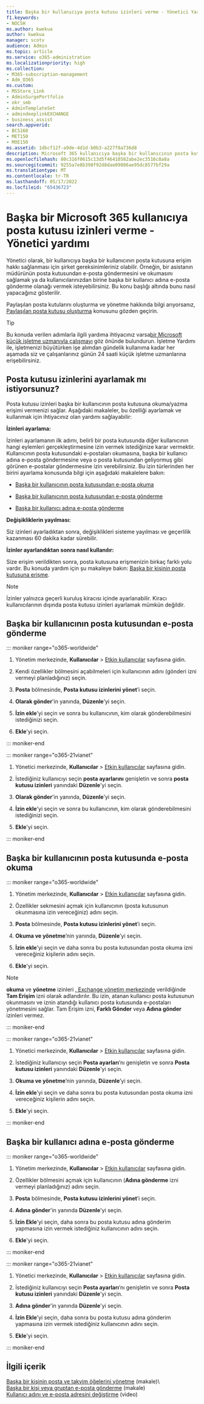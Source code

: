 ```yaml
---
title: Başka bir kullanıcıya posta kutusu izinleri verme - Yönetici Yardımı
f1.keywords:
- NOCSH
ms.author: kwekua
author: kwekua
manager: scotv
audience: Admin
ms.topic: article
ms.service: o365-administration
ms.localizationpriority: high
ms.collection:
- M365-subscription-management
- Adm_O365
ms.custom:
- MSStore_Link
- AdminSurgePortfolio
- okr_smb
- AdminTemplateSet
- admindeeplinkEXCHANGE
- business_assist
search.appverid:
- BCS160
- MET150
- MOE150
ms.assetid: 1dbcf12f-a9de-4d1d-b0b3-a227f8a736d8
description: Microsoft 365 kullanıcıya başka bir kullanıcının posta kutusuna erişme hakkı verin. Bu, kullanıcının diğer kullanıcının posta kutusundan e-posta okumasına ve göndermesine olanak tanır.
ms.openlocfilehash: 80c316f0615c13d5f46410582abe2ec3516c8a8a
ms.sourcegitcommit: 9255a7e8b398f92d8dae09886ae95dc8577bf29a
ms.translationtype: MT
ms.contentlocale: tr-TR
ms.lasthandoff: 05/17/2022
ms.locfileid: "65436723"
---
```

# <a name="give-mailbox-permissions-to-another-microsoft-365-user---admin-help"></a>Başka bir Microsoft 365 kullanıcıya posta kutusu izinleri verme - Yönetici yardımı

Yönetici olarak, bir kullanıcıya başka bir kullanıcının posta kutusuna erişim hakkı sağlanması için şirket gereksinimleriniz olabilir. Örneğin, bir asistanın müdürünün posta kutusundan e-posta göndermesini ve okumasını sağlamak ya da kullanıcılarınızdan birine başka bir kullanıcı adına e-posta gönderme olanağı vermek isteyebilirsiniz. Bu konu başlığı altında bunu nasıl yapacağınız gösterilir.
  
Paylaşılan posta kutularını oluşturma ve yönetme hakkında bilgi arıyorsanız, [Paylaşılan posta kutusu oluşturma](../email/create-a-shared-mailbox.md) konusunu gözden geçirin.

> [!TIP]
> Bu konuda verilen adımlarla ilgili yardıma ihtiyacınız varsa[bir Microsoft küçük işletme uzmanıyla çalışmayı](https://go.microsoft.com/fwlink/?linkid=2186871) göz önünde bulundurun. İşletme Yardımı ile, işletmenizi büyütürken işe alımdan gündelik kullanıma kadar her aşamada siz ve çalışanlarınız günün 24 saati küçük işletme uzmanlarına erişebilirsiniz.
    
## <a name="looking-to-set-up-mailbox-permissions"></a>Posta kutusu izinlerini ayarlamak mı istiyorsunuz?

Posta kutusu izinleri başka bir kullanıcının posta kutusuna okuma/yazma erişimi vermenizi sağlar. Aşağıdaki makaleler, bu özelliği ayarlamak ve kullanmak için ihtiyacınız olan yardımı sağlayabilir:
  
 **İzinleri ayarlama:**
  
İzinleri ayarlamanın ilk adımı, belirli bir posta kutusunda diğer kullanıcının hangi eylemleri gerçekleştirmesine izin vermek istediğinize karar vermektir. Kullanıcının posta kutusundaki e-postaları okumasına, başka bir kullanıcı adına e-posta göndermesine veya o posta kutusundan geliyormuş gibi görünen e-postalar göndermesine izin verebilirsiniz. Bu izin türlerinden her birini ayarlama konusunda bilgi için aşağıdaki makalelere bakın:
  
- [Başka bir kullanıcının posta kutusundan e-posta okuma](give-mailbox-permissions-to-another-user.md#read-email-in-another-users-mailbox)
    
- [Başka bir kullanıcının posta kutusundan e-posta gönderme](give-mailbox-permissions-to-another-user.md#send-email-from-another-users-mailbox)

- [Başka bir kullanıcı adına e-posta gönderme](give-mailbox-permissions-to-another-user.md#send-email-on-behalf-of-another-user)
    
 **Değişikliklerin yayılması:**
  
Siz izinleri ayarladıktan sonra, değişiklikleri sisteme yayılması ve geçerlilik kazanması 60 dakika kadar sürebilir.
  
 **İzinler ayarlandıktan sonra nasıl kullanılır:**
  
Size erişim verildikten sonra, posta kutusuna erişmenizin birkaç farklı yolu vardır. Bu konuda yardım için şu makaleye bakın: [Başka bir kişinin posta kutusuna erişme](https://support.microsoft.com/office/A909AD30-E413-40B5-A487-0EA70B763081).

> [!NOTE]
> İzinler yalnızca geçerli kuruluş kiracısı içinde ayarlanabilir. Kiracı kullanıcılarının dışında posta kutusu izinleri ayarlamak mümkün değildir.
  
## <a name="send-email-from-another-users-mailbox"></a>Başka bir kullanıcının posta kutusundan e-posta gönderme

::: moniker range="o365-worldwide"

1. Yönetim merkezinde, **Kullanıcılar** \> <a href="https://go.microsoft.com/fwlink/p/?linkid=834822" target="_blank">Etkin kullanıcılar</a> sayfasına gidin.  
    
2. Kendi özellikler bölmesini açabilmeleri için kullanıcının adını (gönderi izni vermeyi planladığınız) seçin.
    
3. **Posta** bölmesinde, **Posta kutusu izinlerini yönet**’i seçin.

4. **Olarak gönder**'in yanında, **Düzenle**’yi seçin. 

5. **İzin ekle**’yi seçin ve sonra bu kullanıcının, kim olarak gönderebilmesini istediğinizi seçin. 
    
6. **Ekle**'yi seçin.
 
::: moniker-end

::: moniker range="o365-21vianet"

1. Yönetici merkezinde, **Kullanıcılar** \> <a href="https://go.microsoft.com/fwlink/p/?linkid=850628" target="_blank">Etkin kullanıcılar</a> sayfasına gidin. 

2. İstediğiniz kullanıcıyı seçin **posta ayarlarını** genişletin ve sonra **posta kutusu izinleri** yanındaki **Düzenle**'yi seçin.

3. **Olarak gönder**'in yanında, **Düzenle**’yi seçin. 

4. **İzin ekle**’yi seçin ve sonra bu kullanıcının, kim olarak gönderebilmesini istediğinizi seçin. 
    
5. **Ekle**'yi seçin.

::: moniker-end
  
## <a name="read-email-in-another-users-mailbox"></a>Başka bir kullanıcının posta kutusunda e-posta okuma

::: moniker range="o365-worldwide"

1. Yönetim merkezinde, **Kullanıcılar** \> <a href="https://go.microsoft.com/fwlink/p/?linkid=834822" target="_blank">Etkin kullanıcılar</a> sayfasına gidin.  
    
2. Özellikler sekmesini açmak için kullanıcının (posta kutusunun okunmasına izin vereceğiniz) adını seçin.
    
3. **Posta** bölmesinde, **Posta kutusu izinlerini yönet**’i seçin.
    
4. **Okuma ve yönetme**’nin yanında, **Düzenle**’yi seçin. 
    
5. **İzin ekle**’yi seçin ve daha sonra bu posta kutusundan posta okuma izni vereceğiniz kişilerin adını seçin.

6. **Ekle**'yi seçin.


> [!NOTE]
> **okuma** ve **yönetme** izinleri <a href="https://go.microsoft.com/fwlink/p/?linkid=2059104" target="_blank">, Exchange yönetim merkezinde</a> verildiğinde **Tam Erişim** izni olarak adlandırılır. Bu izin, atanan kullanıcı posta kutusunun okunmasını ve iznin atandığı kullanıcı posta kutusunda e-postaları yönetmesini sağlar. Tam Erişim izni, **Farklı Gönder** veya **Adına gönder**  izinleri vermez.

::: moniker-end

::: moniker range="o365-21vianet"

1. Yönetici merkezinde, **Kullanıcılar** \> <a href="https://go.microsoft.com/fwlink/p/?linkid=850628" target="_blank">Etkin kullanıcılar</a> sayfasına gidin. 
  
2. İstediğiniz kullanıcıyı seçin **Posta ayarları**’nı genişletin ve sonra **Posta kutusu izinleri** yanındaki **Düzenle**'yi seçin.
    
3. **Okuma ve yönetme**’nin yanında, **Düzenle**’yi seçin. 
    
4. **İzin ekle**’yi seçin ve daha sonra bu posta kutusundan posta okuma izni vereceğiniz kişilerin adını seçin.

5. **Ekle**'yi seçin.

::: moniker-end


## <a name="send-email-on-behalf-of-another-user"></a>Başka bir kullanıcı adına e-posta gönderme

::: moniker range="o365-worldwide"

1. Yönetim merkezinde, **Kullanıcılar** \> <a href="https://go.microsoft.com/fwlink/p/?linkid=834822" target="_blank">Etkin kullanıcılar</a> sayfasına gidin.  

2. Özellikler bölmesini açmak için kullanıcının (**Adına gönderme** izni vermeyi planladığınız) adını seçin.
    
3. **Posta** bölmesinde, **Posta kutusu izinlerini yönet**’i seçin.
    
4. **Adına gönder**'in yanında **Düzenle**'yi seçin.

5. **İzin Ekle**’yi seçin, daha sonra bu posta kutusu adına gönderim yapmasına izin vermek istediğiniz kullanıcının adını seçin.

6. **Ekle**'yi seçin.

::: moniker-end

::: moniker range="o365-21vianet"

1. Yönetici merkezinde, **Kullanıcılar** \> <a href="https://go.microsoft.com/fwlink/p/?linkid=850628" target="_blank">Etkin kullanıcılar</a> sayfasına gidin. 

2. İstediğiniz kullanıcıyı seçin **Posta ayarları**’nı genişletin ve sonra **Posta kutusu izinleri** yanındaki **Düzenle**'yi seçin.

3. **Adına gönder**'in yanında **Düzenle**'yi seçin.
    
4. **İzin Ekle**’yi seçin, daha sonra bu posta kutusu adına gönderim yapmasına izin vermek istediğiniz kullanıcının adını seçin.

5. **Ekle**'yi seçin.

::: moniker-end


## <a name="related-content"></a>İlgili içerik
  
[Başka bir kişinin posta ve takvim öğelerini yönetme](https://support.microsoft.com/office/afb79d6b-2967-43b9-a944-a6b953190af5) (makale)\   
[Başka bir kişi veya gruptan e-posta gönderme](https://support.microsoft.com/office/0f4964af-aec6-484b-a65c-0434df8cdb6b) (makale)\
[Kullanıcı adını ve e-posta adresini değiştirme](../add-users/change-a-user-name-and-email-address.md) (video)

